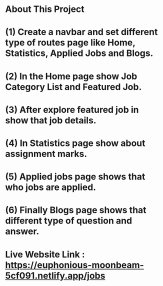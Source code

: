 # About This Project #
# (1) Create a navbar and set different type of routes page like Home, Statistics, Applied Jobs and Blogs.
# (2) In the Home page show Job Category List and Featured Job.
# (3) After explore featured job in show that job details.
# (4) In Statistics page show about assignment marks.
# (5) Applied jobs page shows that who jobs are applied.
# (6) Finally Blogs page shows that different type of question and answer.


# Live Website Link : https://euphonious-moonbeam-5cf091.netlify.app/jobs


